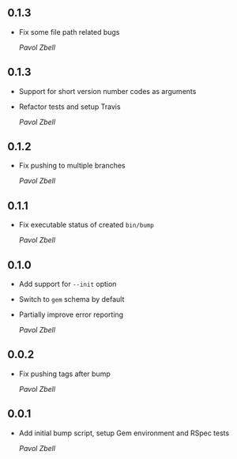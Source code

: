 ## 0.1.3

*   Fix some file path related bugs

    *Pavol Zbell*
    
## 0.1.3

*   Support for short version number codes as arguments
*   Refactor tests and setup Travis

    *Pavol Zbell*

## 0.1.2

*   Fix pushing to multiple branches

    *Pavol Zbell*

## 0.1.1

*   Fix executable status of created `bin/bump`

    *Pavol Zbell*

## 0.1.0

*   Add support for `--init` option
*   Switch to `gem` schema by default
*   Partially improve error reporting

    *Pavol Zbell*

## 0.0.2

*   Fix pushing tags after bump

    *Pavol Zbell*

## 0.0.1

*   Add initial bump script, setup Gem environment and RSpec tests 

    *Pavol Zbell*
